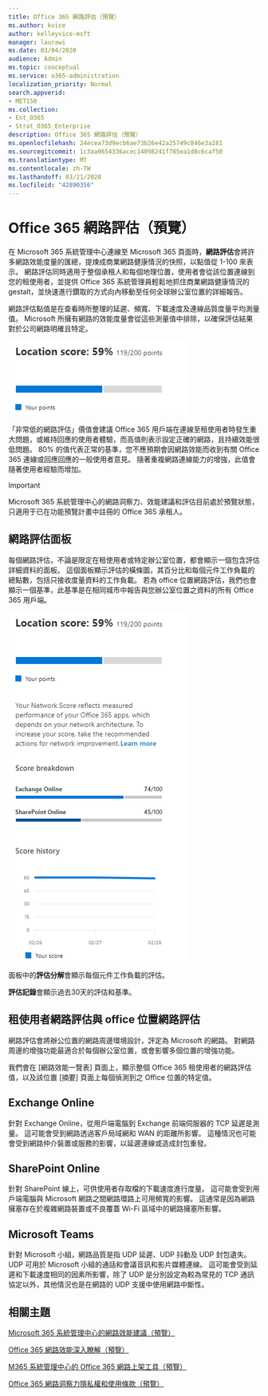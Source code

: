 ```yaml
---
title: Office 365 網路評估（預覽）
ms.author: kvice
author: kelleyvice-msft
manager: laurawi
ms.date: 03/04/2020
audience: Admin
ms.topic: conceptual
ms.service: o365-administration
localization_priority: Normal
search.appverid:
- MET150
ms.collection:
- Ent_O365
- Strat_O365_Enterprise
description: Office 365 網路評估（預覽）
ms.openlocfilehash: 24ecea73d9ecb6ae73b26e42a25749c846e3a281
ms.sourcegitcommit: 1c3aa0654336acec14098241f785ea1d8c6caf50
ms.translationtype: MT
ms.contentlocale: zh-TW
ms.lasthandoff: 03/21/2020
ms.locfileid: "42890356"
---
```

# <a name="office-365-network-assessment-preview"></a>Office 365 網路評估（預覽）

在 Microsoft 365 系統管理中心連線至 Microsoft 365 頁面時，**網路評估**會將許多網路效能度量的匯總，提煉成商業網路健康情況的快照，以點值從 1-100 來表示。 網路評估同時適用于整個承租人和每個地理位置，使用者會從該位置連線到您的租使用者，並提供 Office 365 系統管理員輕鬆地抓住商業網路健康情況的 gestalt，並快速進行鑽取的方式向內移動至任何全球辦公室位置的詳細報告。

網路評估點值是在查看時所整理的延遲、頻寬、下載速度及連線品質度量平均測量值。 Microsoft 所擁有網路的效能度量會從這些測量值中排除，以確保評估結果對於公司網路明確且特定。

![網路評估價值](Media/m365-mac-perf/m365-mac-perf-overview-score-top.png)

「非常低的網路評估」價值會建議 Office 365 用戶端在連線至租使用者時發生重大問題，或維持回應的使用者體驗，而高值則表示設定正確的網路，且持續效能很低問題。 80% 的值代表正常的基準，您不應預期會因網路效能而收到有關 Office 365 連線或回應回應的一般使用者意見。 隨著重複網路連線能力的增強，此值會隨著使用者經驗而增加。

>[!IMPORTANT]
>Microsoft 365 系統管理中心的網路洞察力、效能建議和評估目前處於預覽狀態，只適用于已在功能預覽計畫中註冊的 Office 365 承租人。

## <a name="network-assessment-panel"></a>網路評估面板

每個網路評估，不論是限定在租使用者或特定辦公室位置，都會顯示一個包含評估詳細資料的面板。 這個面板顯示評估的橫條圖，其百分比和每個元件工作負載的總點數，包括只接收度量資料的工作負載。 若為 office 位置網路評估，我們也會顯示一個基準，此基準是在相同城市中報告與您辦公室位置之資料的所有 Office 365 用戶端。

![範例網路評估價值](Media/m365-mac-perf/m365-mac-perf-overview-score.png)

面板中的**評估分解**會顯示每個元件工作負載的評估。

**評估記錄**會顯示過去30天的評估和基準。

## <a name="tenant-network-assessments-and-office-location-network-assessments"></a>租使用者網路評估與 office 位置網路評估

網路評估會將辦公位置的網路周邊環境設計，評定為 Microsoft 的網路。 對網路周邊的增強功能最適合於每個辦公室位置，或會影響多個位置的增強功能。

我們會在 [網路效能一覽表] 頁面上，顯示整個 Office 365 租使用者的網路評估值，以及該位置 [摘要] 頁面上每個偵測到之 Office 位置的特定值。

## <a name="exchange-online"></a>Exchange Online

針對 Exchange Online，從用戶端電腦到 Exchange 前端伺服器的 TCP 延遲是測量。 這可能會受到網路透過客戶局域網和 WAN 的距離所影響。 這種情況也可能會受到網路仲介裝置或服務的影響，以延遲連線或造成封包重發。

## <a name="sharepoint-online"></a>SharePoint Online

針對 SharePoint 線上，可供使用者存取檔的下載速度進行度量。 這可能會受到用戶端電腦與 Microsoft 網路之間網路環路上可用頻寬的影響。 這通常是因為網路擁塞存在於複雜網路裝置或不良覆蓋 Wi-Fi 區域中的網路擁塞所影響。

## <a name="microsoft-teams"></a>Microsoft Teams

針對 Microsoft 小組，網路品質是指 UDP 延遲、UDP 抖動及 UDP 封包遺失。 UDP 可用於 Microsoft 小組的通話和會議音訊和影片媒體連線。 這可能會受到延遲和下載速度相同的因素所影響，除了 UDP 是分別設定為較為常見的 TCP 通訊協定以外，其他情況也是在網路的 UDP 支援中使用網路中斷性。

## <a name="related-topics"></a>相關主題

[Microsoft 365 系統管理中心的網路效能建議（預覽）](office-365-network-mac-perf-overview.md)

[Office 365 網路效能深入瞭解（預覽）](office-365-network-mac-perf-insights.md)

[M365 系統管理中心的 Office 365 網路上架工具（預覽）](office-365-network-mac-perf-onboarding-tool.md)

[Office 365 網路洞察力隱私權和使用條款（預覽）](office-365-network-mac-perf-privacy.md)
